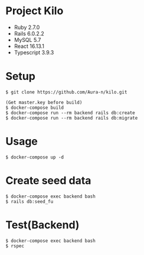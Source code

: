 # Project Kilo

- Ruby 2.7.0
- Rails 6.0.2.2
- MySQL 5.7
- React 16.13.1
- Typescript 3.9.3

# Setup

```
$ git clone https://github.com/Aura-n/kilo.git

(Get master.key before build)
$ docker-compose build
$ docker-compose run --rm backend rails db:create
$ docker-compose run --rm backend rails db:migrate
```

# Usage
```
$ docker-compose up -d
```

# Create seed data
```
$ docker-compose exec backend bash
$ rails db:seed_fu
```

# Test(Backend)
```
$ docker-compose exec backend bash
$ rspec
```
